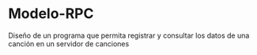 # Modelo-RPC
Diseño de un programa que permita registrar y consultar los datos de una canción en un servidor de canciones

